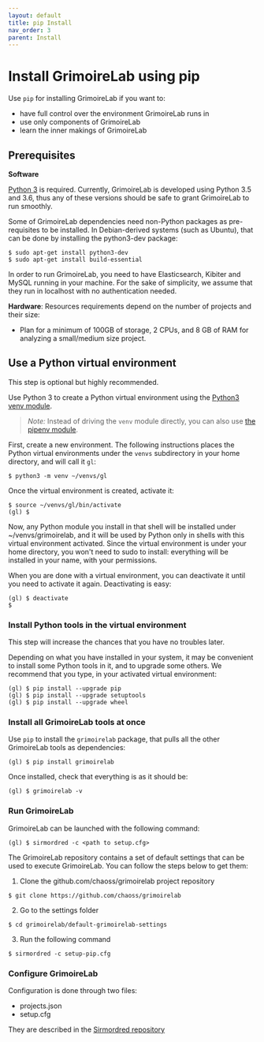 ```yaml
---
layout: default
title: pip Install
nav_order: 3
parent: Install
---
```



# Install GrimoireLab using pip

Use `pip` for installing GrimoireLab if you want to:

* have full control over the environment GrimoireLab runs in
* use only components of GrimoireLab
* learn the inner makings of GrimoireLab


## Prerequisites

**Software**

[Python 3](https://www.python.org/downloads/) is required. Currently, GrimoireLab is developed using Python 3.5 and 3.6, thus
any of these versions should be safe to grant GrimoireLab to run smoothly.

Some of GrimoireLab dependencies need non-Python packages as pre-requisites to be installed. In Debian-derived systems (such as Ubuntu), that can be done by installing the python3-dev package:

```console
$ sudo apt-get install python3-dev
$ sudo apt-get install build-essential
```

In order to run GrimoireLab, you need to have Elasticsearch, Kibiter and MySQL running in your machine. For the
sake of simplicity, we assume that they run in localhost with no authentication needed.

**Hardware**: Resources requirements depend on the number of projects and their size:
- Plan for a minimum of 100GB of storage, 2 CPUs, and 8 GB of RAM for analyzing a small/medium size project.


## Use a Python virtual environment

This step is optional but highly recommended.

Use Python 3 to create a Python virtual environment using the [Python3 venv module](https://docs.python.org/3/library/venv.html).

> _Note:_ Instead of driving the `venv` module directly, you can also use [the pipenv module](http://docs.python-guide.org/en/latest/dev/virtualenvs/#installing-pipenv).

First, create a new environment. The following instructions places the Python virtual environments under the `venvs` subdirectory in your home directory, and will call it `gl`:

```console
$ python3 -m venv ~/venvs/gl
```

Once the virtual environment is created, activate it:

```console
$ source ~/venvs/gl/bin/activate
(gl) $
```

Now, any Python module you install in that shell will be installed under ~/venvs/grimoirelab, and it will be used by Python only in shells with this virtual environment activated. Since the virtual environment is under your home directory, you won't need to sudo to install: everything will be installed in your name, with your permissions.

When you are done with a virtual environment, you can deactivate it until you need to activate it again. Deactivating is easy:

```console
(gl) $ deactivate
$
```

### Install Python tools in the virtual environment

This step will increase the chances that you have no troubles later.

Depending on what you have installed in your system, it may be convenient to install some Python tools in it, and to upgrade some others. We recommend that you type, in your activated virtual environment:

```console
(gl) $ pip install --upgrade pip
(gl) $ pip install --upgrade setuptools
(gl) $ pip install --upgrade wheel
```

### Install all GrimoireLab tools at once

Use `pip` to install the `grimoirelab` package, that pulls all the other GrimoireLab tools as dependencies:

```console
(gl) $ pip install grimoirelab
```

Once installed, check that everything is as it should be:

```console
(gl) $ grimoirelab -v
```


### Run GrimoireLab

GrimoireLab can be launched with the following command:
```console
(gl) $ sirmordred -c <path to setup.cfg>
```

The GrimoireLab repository contains a set of default settings that can be used to execute GrimoireLab. You
can follow the steps below to get them:

1. Clone the github.com/chaoss/grimoirelab project repository
```console
$ git clone https://github.com/chaoss/grimoirelab
```

2. Go to the settings folder
```console
$ cd grimoirelab/default-grimoirelab-settings
```

3. Run the following command
```console
$ sirmordred -c setup-pip.cfg
```

### Configure GrimoireLab

Configuration is done through two files:

* projects.json
* setup.cfg

They are described in the [Sirmordred repository](https://github.com/chaoss/grimoirelab-sirmordred/blob/master/README.md)

